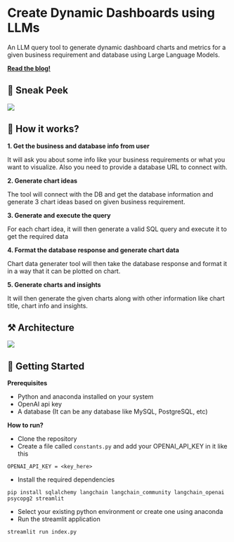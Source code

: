 # Create Dynamic Dashboards using LLMs

An LLM query tool to generate dynamic dashboard charts and metrics for a given business requirement and database using Large Language Models.

[**Read the blog!**](https://www.ionio.ai/blog/how-to-generate-dynamic-dashboards-and-analytics-using-llms)

## 👀 Sneak Peek

![](https://cdn.prod.website-files.com/62528d398a42420e66390ef9/677f8f98577962819ec54e05_677f8eb9e56a4e86d58444cd_image6.gif)

## 🤔 How it works?

**1. Get the business and database info from user**

It will ask you about some info like your business requirements or what you want to visualize. Also you need to provide a database URL to connect with.

**2. Generate chart ideas**

The tool will connect with the DB and get the database information and generate 3 chart ideas based on given business requirement.

**3. Generate and execute the query**

For each chart idea, it will then generate a valid SQL query and execute it to get the required data

**4. Format the database response and generate chart data**

Chart data generater tool will then take the database response and format it in a way that it can be plotted on chart.

**5. Generate charts and insights**

It will then generate the given charts along with other information like chart title, chart info and insights.

## ⚒️ Architecture

![](https://cdn.prod.website-files.com/62528d398a42420e66390ef9/677f8c66598ca0581d45c076_image2.png)

## 🚀 Getting Started

**Prerequisites**

- Python and anaconda installed on your system
- OpenAI api key
- A database (It can be any database like MySQL, PostgreSQL, etc)

**How to run?**

- Clone the repository
- Create a file called `constants.py` and add your OPENAI_API_KEY in it like this

```
OPENAI_API_KEY = <key_here>
```

- Install the required dependencies

```
pip install sqlalchemy langchain langchain_community langchain_openai psycopg2 streamlit
```

- Select your existing python environment or create one using anaconda
- Run the streamlit application

```
streamlit run index.py
```
